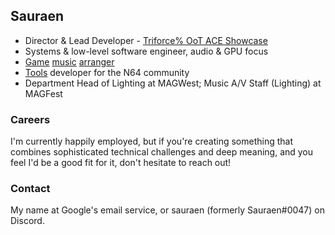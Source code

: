 ## Sauraen

- Director & Lead Developer - [Triforce% OoT ACE Showcase](https://gettriforce.link/)
- Systems & low-level software engineer, audio & GPU focus
- [Game](https://bandcamp.materiacollective.com/album/yin-yang-a-oneshot-concept-album) [music](https://soundcloud.com/sauraen/botw-switch-oot) [arranger](https://www.youtube.com/watch?v=n94p_LYpr3s)
- [Tools](https://github.com/sauraen) developer for the N64 community
- Department Head of Lighting at MAGWest; Music A/V Staff (Lighting) at MAGFest

### Careers

I'm currently happily employed, but if you're creating something that combines sophisticated technical challenges and deep meaning, and you feel I'd be a good fit for it, don't hesitate to reach out!

### Contact

My name at Google's email service, or sauraen (formerly Sauraen#0047) on Discord.
